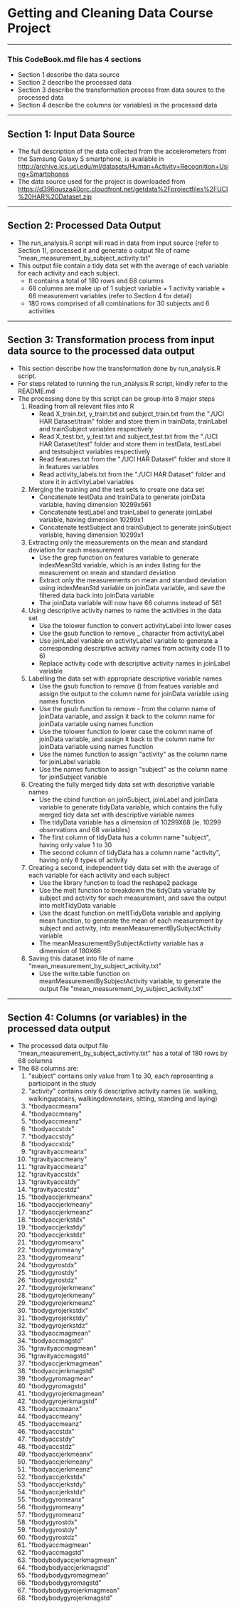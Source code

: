 # Getting and Cleaning Data Course Project

*******
### This CodeBook.md file has 4 sections
* Section 1 describe the data source
* Section 2 describe the processed data 
* Section 3 describe the transformation process from data source to the processed data
* Section 4 describe the columns (or variables) in the processed data

*******
## Section 1: Input Data Source
* The full description of the data collected from the accelerometers from the Samsung Galaxy S smartphone, is available in http://archive.ics.uci.edu/ml/datasets/Human+Activity+Recognition+Using+Smartphones
* The data source used for the project is downloaded from 
https://d396qusza40orc.cloudfront.net/getdata%2Fprojectfiles%2FUCI%20HAR%20Dataset.zip 

*******
## Section 2: Processed Data Output
* The run_analysis.R script will read in data from input source (refer to Section 1), processed it and generate a output file of name "mean_measurement_by_subject_activity.txt" 
* This output file contain a tidy data set with the average of each variable for each activity and each subject.
    + It contains a total of 180 rows and 68 columns
    + 68 columns are make up of 1 subject variable + 1 activity variable + 66 measurement variables (refer to Section 4 for detail)
    + 180 rows comprised of all combinations for 30 subjects and 6 activities

*******
## Section 3: Transformation process from input data source to the processed data output
* This section describe how the transformation done by run_analysis.R script.
* For steps related to running the run_analysis.R script, kindly refer to the README.md
* The processing done by this script can be group into 8 major steps 
    1. Reading from all relevant files into R
        + Read X_train.txt, y_train.txt and subject_train.txt from the "./UCI HAR Dataset/train" folder and store them in trainData, trainLabel and trainSubject variables respectively
        + Read X_test.txt, y_test.txt and subject_test.txt from the "./UCI HAR Dataset/test" folder and store them in testData, testLabel and testsubject variables respectively
        + Read features.txt from the "./UCI HAR Dataset" folder and store it in features variables
        + Read activity_labels.txt from the "./UCI HAR Dataset" folder and store it in activityLabel variables
    2. Merging the training and the test sets to create one data set
        + Concatenate testData and trainData to generate joinData variable, having dimension 10299x561
        + Concatenate testLabel and trainLabel to generate joinLabel variable, having dimension 10299x1 
        + Concatenate testSubject and trainSubject to generate joinSubject variable, having dimension 10299x1
    3. Extracting only the measurements on the mean and standard deviation for each measurement
        + Use the grep function on features variable to generate indexMeanStd variable, which is an index listing for the measurement on mean and standard deviation
        + Extract only the measurements on mean and standard deviation using indexMeanStd variable on joinData variable, and save the filtered data back into joinData variable
        + The joinData variable will now have 66 columns instead of 561
    4. Using descriptive activity names to name the activities in the data set
        + Use the tolower function to convert activityLabel into lower cases
        + Use the gsub function to remove _ character from activityLabel
        + Use joinLabel variable on activityLabel variable to generate a corresponding descriptive activity names from activity code (1 to 6)
        + Replace activity code with descriptive activity names in joinLabel variable
    5. Labelling the data set with appropriate descriptive variable names
        + Use the gsub function to remove () from featues variable and assign the output to the column name for joinData variable using names function
        + Use the gsub function to remove - from the column name of joinData variable, and assign it back to the column name for joinData variable using names function
        + Use the tolower function to lower case the column name of joinData variable, and assign it back to the column name for joinData variable using names function
        + Use the names function to assign "activity" as the column name for joinLabel variable
        + Use the names function to assign "subject" as the column name for joinSubject variable
    6. Creating the fully merged tidy data set with descriptive variable names
        + Use the cbind function on joinSubject, joinLabel and joinData variable to generate tidyData variable, which contains the fully merged tidy data set with descriptive variable names
        + The tidyData variable has a dimension of 10299X68 (ie. 10299 observations and 68 variables)
        + The first column of tidyData has a column name "subject", having only value 1 to 30
        + The second column of tidyData has a column name "activity", having only 6 types of activity
    7. Creating a second, independent tidy data set with the average of each variable for each activity and each subject
        + Use the library function to load the reshape2 package
        + Use the melt function to breakdown the tidyData variable by subject and activity for each measurement, and save the output into meltTidyData variable
        + Use the dcast function on meltTidyData variable and applying mean function, to generate the mean of each measurement by subject and activity, into meanMeasurementBySubjectActivity variable
        + The meanMeasurementBySubjectActivity variable has a dimension of 180X68
    8. Saving this dataset into file of name "mean_measurement_by_subject_activity.txt"
        + Use the write.table function on meanMeasurementBySubjectActivity variable, to generate the output file "mean_measurement_by_subject_activity.txt"

*******
## Section 4: Columns (or variables) in the processed data output
* The processed data output file "mean_measurement_by_subject_activity.txt" has a total of 180 rows by 68 columns
* The 68 columns are:
    1. "subject" contains only value from 1 to 30, each representing a participant in the study
    2. "activity" contains only 6 descriptive activity names (ie. walking, walkingupstairs, walkingdownstairs, sitting, standing and laying)
    3. "tbodyaccmeanx"
    4. "tbodyaccmeany"
    5. "tbodyaccmeanz"
    6. "tbodyaccstdx"
    7. "tbodyaccstdy"
    8. "tbodyaccstdz"
    9. "tgravityaccmeanx"
    10. "tgravityaccmeany"
    11. "tgravityaccmeanz"
    12. "tgravityaccstdx"
    13. "tgravityaccstdy"
    14. "tgravityaccstdz"
    15. "tbodyaccjerkmeanx"
    16. "tbodyaccjerkmeany"
    17. "tbodyaccjerkmeanz"
    18. "tbodyaccjerkstdx"
    19. "tbodyaccjerkstdy"
    20. "tbodyaccjerkstdz"
    21. "tbodygyromeanx"
    22. "tbodygyromeany"
    23. "tbodygyromeanz"
    24. "tbodygyrostdx"
    25. "tbodygyrostdy"
    26. "tbodygyrostdz"
    27. "tbodygyrojerkmeanx"
    28. "tbodygyrojerkmeany"
    29. "tbodygyrojerkmeanz"
    30. "tbodygyrojerkstdx" 
    31. "tbodygyrojerkstdy" 
    32. "tbodygyrojerkstdz" 
    33. "tbodyaccmagmean" 
    34. "tbodyaccmagstd" 
    35. "tgravityaccmagmean" 
    36. "tgravityaccmagstd" 
    37. "tbodyaccjerkmagmean" 
    38. "tbodyaccjerkmagstd" 
    39. "tbodygyromagmean" 
    40. "tbodygyromagstd" 
    41. "tbodygyrojerkmagmean" 
    42. "tbodygyrojerkmagstd" 
    43. "fbodyaccmeanx" 
    44. "fbodyaccmeany" 
    45. "fbodyaccmeanz" 
    46. "fbodyaccstdx" 
    47. "fbodyaccstdy" 
    48. "fbodyaccstdz" 
    49. "fbodyaccjerkmeanx" 
    50. "fbodyaccjerkmeany" 
    51. "fbodyaccjerkmeanz" 
    52. "fbodyaccjerkstdx" 
    53. "fbodyaccjerkstdy" 
    54. "fbodyaccjerkstdz" 
    55. "fbodygyromeanx" 
    56. "fbodygyromeany" 
    57. "fbodygyromeanz" 
    58. "fbodygyrostdx" 
    59. "fbodygyrostdy" 
    60. "fbodygyrostdz" 
    61. "fbodyaccmagmean" 
    62. "fbodyaccmagstd" 
    63. "fbodybodyaccjerkmagmean" 
    64. "fbodybodyaccjerkmagstd" 
    65. "fbodybodygyromagmean" 
    66. "fbodybodygyromagstd" 
    67. "fbodybodygyrojerkmagmean" 
    68. "fbodybodygyrojerkmagstd"
